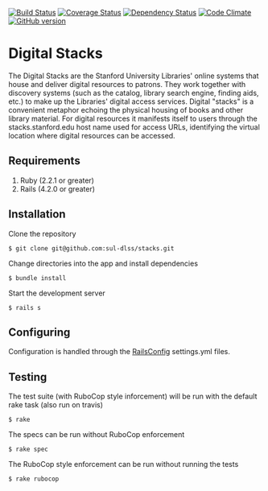 [![Build Status](https://travis-ci.org/sul-dlss/stacks.svg?branch=master)](https://travis-ci.org/sul-dlss/stacks)
[![Coverage Status](https://coveralls.io/repos/sul-dlss/stacks/badge.svg)](https://coveralls.io/r/sul-dlss/stacks)
[![Dependency Status](https://gemnasium.com/sul-dlss/stacks.svg)](https://gemnasium.com/sul-dlss/stacks)
[![Code Climate](https://codeclimate.com/github/sul-dlss/stacks/badges/gpa.svg)](https://codeclimate.com/github/sul-dlss/stacks)
[![GitHub version](https://badge.fury.io/gh/sul-dlss%2Fstacks.svg)](https://badge.fury.io/gh/sul-dlss%2Fstacks)

# Digital Stacks

The Digital Stacks are the Stanford University Libraries' online systems that house and deliver digital resources to patrons. They work together with discovery systems (such as the catalog, library search engine, finding aids, etc.) to make up the Libraries' digital access services. Digital "stacks" is a convenient metaphor echoing the physical housing of books and other library material. For digital resources it manifests itself to users through the stacks.stanford.edu host name used for access URLs, identifying the virtual location where digital resources can be accessed.

## Requirements

1. Ruby (2.2.1 or greater)
2. Rails (4.2.0 or greater)

## Installation

Clone the repository

    $ git clone git@github.com:sul-dlss/stacks.git

Change directories into the app and install dependencies

    $ bundle install

Start the development server

    $ rails s

## Configuring

Configuration is handled through the [RailsConfig](/railsconfig/config) settings.yml files.

## Testing

The test suite (with RuboCop style inforcement) will be run with the default rake task (also run on travis)

    $ rake

The specs can be run without RuboCop enforcement

    $ rake spec

The RuboCop style enforcement can be run without running the tests

    $ rake rubocop
